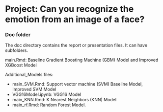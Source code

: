 # Project: Can you recognize the emotion from an image of a face?

### Doc folder

The doc directory contains the report or presentation files. It can have subfolders.  

main.Rmd: Baseline Gradient Boosting Machine (GBM) Model and Improved XGBoost Model 

Additional_Models files:  
- main_SVM.Rmd: Support vector machine (SVM) Baseline Model, Improved SVM Model
- VGG16Model.ipynb: VGG16 Model
- main_KNN.Rmd: K Nearest Neighbors (KNN) Model
- main_rf.Rmd: Random Forest Model.

